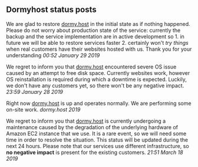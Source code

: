 ## Dormyhost status posts

We are glad to restore [dormy.host](https://dormy.host) in the initial state as if nothing happened. Please do not worry about production state of the service: currently the backup and the service implementation are in active development so 1. in future we will be able to restore services faster 2. certainly won't _try things_ when real customers have their websites hosted with us. Thank you for your understanding
_00:52 January 29 2019_

We regret to inform you that [dormy.host](https://dormy.host) encountered severe OS issue caused by an attempt to free disk space. Currently websites work, however OS reinstallation is required during which a downtime is expected. Luckily, we don't have any customers yet, so there won't be any negative impact.
_23:59 January 28 2019_

Right now [dormy.host](https://dormy.host) is up and operates normally. We are performing some on-site work.
_dormy.host 2019_

We regret to inform you that [dormy.host](https://dormy.host) is currently undergoing a maintenance caused by the degradation of the underlying hardware of Amazon EC2 instance that we use. It is a rare event, so we will need some time in order to resolve the situation. This status will be updated during the next 24 hours.
Please note that our services use different infrastructure, so **no negative impact** is present for the existing customers.
_21:51 March 18 2019_
